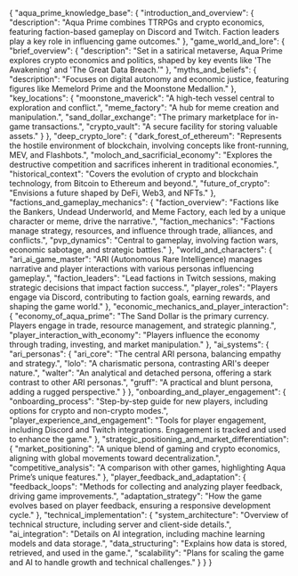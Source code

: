 {
  "aqua_prime_knowledge_base": {
    "introduction_and_overview": {
      "description": "Aqua Prime combines TTRPGs and crypto economics, featuring faction-based gameplay on Discord and Twitch. Faction leaders play a key role in influencing game outcomes."
    },
    "game_world_and_lore": {
      "brief_overview": {
        "description": "Set in a satirical metaverse, Aqua Prime explores crypto economics and politics, shaped by key events like 'The Awakening' and 'The Great Data Breach.'"
      },
      "myths_and_beliefs": {
        "description": "Focuses on digital autonomy and economic justice, featuring figures like Memelord Prime and the Moonstone Medallion."
      },
      "key_locations": {
        "moonstone_maverick": "A high-tech vessel central to exploration and conflict.",
        "meme_factory": "A hub for meme creation and manipulation.",
        "sand_dollar_exchange": "The primary marketplace for in-game transactions.",
        "crypto_vault": "A secure facility for storing valuable assets."
      }
    },
    "deep_crypto_lore": {
      "dark_forest_of_ethereum": "Represents the hostile environment of blockchain, involving concepts like front-running, MEV, and Flashbots.",
      "moloch_and_sacrificial_economy": "Explores the destructive competition and sacrifices inherent in traditional economies.",
      "historical_context": "Covers the evolution of crypto and blockchain technology, from Bitcoin to Ethereum and beyond.",
      "future_of_crypto": "Envisions a future shaped by DeFi, Web3, and NFTs."
    },
    "factions_and_gameplay_mechanics": {
      "faction_overview": "Factions like the Bankers, Undead Underworld, and Meme Factory, each led by a unique character or meme, drive the narrative.",
      "faction_mechanics": "Factions manage strategy, resources, and influence through trade, alliances, and conflicts.",
      "pvp_dynamics": "Central to gameplay, involving faction wars, economic sabotage, and strategic battles."
    },
    "world_and_characters": {
      "ari_ai_game_master": "ARI (Autonomous Rare Intelligence) manages narrative and player interactions with various personas influencing gameplay.",
      "faction_leaders": "Lead factions in Twitch sessions, making strategic decisions that impact faction success.",
      "player_roles": "Players engage via Discord, contributing to faction goals, earning rewards, and shaping the game world."
    },
    "economic_mechanics_and_player_interaction": {
      "economy_of_aqua_prime": "The Sand Dollar is the primary currency. Players engage in trade, resource management, and strategic planning.",
      "player_interaction_with_economy": "Players influence the economy through trading, investing, and market manipulation."
    },
    "ai_systems": {
      "ari_personas": {
        "ari_core": "The central ARI persona, balancing empathy and strategy.",
        "lolo": "A charismatic persona, contrasting ARI's deeper nature.",
        "walter": "An analytical and detached persona, offering a stark contrast to other ARI personas.",
        "gruff": "A practical and blunt persona, adding a rugged perspective."
      }
    },
    "onboarding_and_player_engagement": {
      "onboarding_process": "Step-by-step guide for new players, including options for crypto and non-crypto modes.",
      "player_experience_and_engagement": "Tools for player engagement, including Discord and Twitch integrations. Engagement is tracked and used to enhance the game."
    },
    "strategic_positioning_and_market_differentiation": {
      "market_positioning": "A unique blend of gaming and crypto economics, aligning with global movements toward decentralization.",
      "competitive_analysis": "A comparison with other games, highlighting Aqua Prime’s unique features."
    },
    "player_feedback_and_adaptation": {
      "feedback_loops": "Methods for collecting and analyzing player feedback, driving game improvements.",
      "adaptation_strategy": "How the game evolves based on player feedback, ensuring a responsive development cycle."
    },
    "technical_implementation": {
      "system_architecture": "Overview of technical structure, including server and client-side details.",
      "ai_integration": "Details on AI integration, including machine learning models and data storage.",
      "data_structuring": "Explains how data is stored, retrieved, and used in the game.",
      "scalability": "Plans for scaling the game and AI to handle growth and technical challenges."
    }
  }
}
